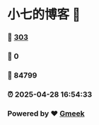 # 小七的博客 :link:  
### :page_facing_up: [303](/tag.html) 
### :speech_balloon: 0 
### :hibiscus: 84799 
### :alarm_clock: 2025-04-28 16:54:33 
### Powered by :heart: [Gmeek](https://github.com/Meekdai/Gmeek)
